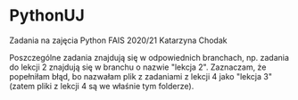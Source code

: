 # PythonUJ
Zadania na zajęcia Python FAIS 2020/21
Katarzyna Chodak

Poszczególne zadania znajdują się w odpowiednich branchach, np. zadania do lekcji 2 znajdują się w branchu o nazwie "lekcja 2".
Zaznaczam, że popełniłam błąd, bo nazwałam plik z zadaniami z lekcji 4 jako "lekcja 3" (zatem pliki z lekcji 4 są we właśnie tym folderze).
